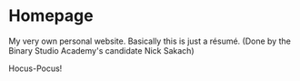 # Homepage
My very own personal website. Basically this is just a résumé. (Done by the Binary Studio Academy's candidate Nick Sakach)

Hocus-Pocus!
